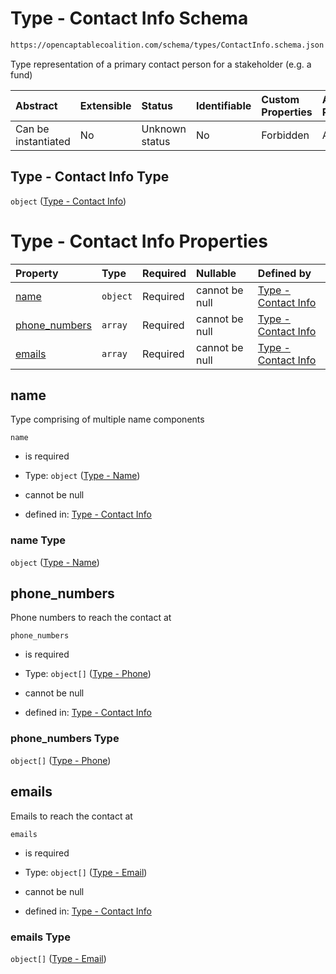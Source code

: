 # Type - Contact Info Schema

```txt
https://opencaptablecoalition.com/schema/types/ContactInfo.schema.json
```

Type representation of a primary contact person for a stakeholder (e.g. a fund)

| Abstract            | Extensible | Status         | Identifiable | Custom Properties | Additional Properties | Access Restrictions | Defined In                                                                                   |
| :------------------ | :--------- | :------------- | :----------- | :---------------- | :-------------------- | :------------------ | :------------------------------------------------------------------------------------------- |
| Can be instantiated | No         | Unknown status | No           | Forbidden         | Allowed               | none                | [ContactInfo.schema.json](../../schema/types/ContactInfo.schema.json "open original schema") |

## Type - Contact Info Type

`object` ([Type - Contact Info](contactinfo.md))

# Type - Contact Info Properties

| Property                        | Type     | Required | Nullable       | Defined by                                                                                                                                                                            |
| :------------------------------ | :------- | :------- | :------------- | :------------------------------------------------------------------------------------------------------------------------------------------------------------------------------------ |
| [name](#name)                   | `object` | Required | cannot be null | [Type - Contact Info](contactinfo-properties-type---name.md "https://opencaptablecoalition.com/schema/types/Name.schema.json#/properties/name")                                       |
| [phone_numbers](#phone_numbers) | `array`  | Required | cannot be null | [Type - Contact Info](contactinfo-properties-contact-info---phone-number-array.md "https://opencaptablecoalition.com/schema/types/ContactInfo.schema.json#/properties/phone_numbers") |
| [emails](#emails)               | `array`  | Required | cannot be null | [Type - Contact Info](contactinfo-properties-contact-info---email-address-array.md "https://opencaptablecoalition.com/schema/types/ContactInfo.schema.json#/properties/emails")       |

## name

Type comprising of multiple name components

`name`

*   is required

*   Type: `object` ([Type - Name](contactinfo-properties-type---name.md))

*   cannot be null

*   defined in: [Type - Contact Info](contactinfo-properties-type---name.md "https://opencaptablecoalition.com/schema/types/Name.schema.json#/properties/name")

### name Type

`object` ([Type - Name](contactinfo-properties-type---name.md))

## phone_numbers

Phone numbers to reach the contact at

`phone_numbers`

*   is required

*   Type: `object[]` ([Type - Phone](contactinfo-properties-contact-info---phone-number-array-type---phone.md))

*   cannot be null

*   defined in: [Type - Contact Info](contactinfo-properties-contact-info---phone-number-array.md "https://opencaptablecoalition.com/schema/types/ContactInfo.schema.json#/properties/phone_numbers")

### phone_numbers Type

`object[]` ([Type - Phone](contactinfo-properties-contact-info---phone-number-array-type---phone.md))

## emails

Emails to reach the contact at

`emails`

*   is required

*   Type: `object[]` ([Type - Email](contactinfo-properties-contact-info---email-address-array-type---email.md))

*   cannot be null

*   defined in: [Type - Contact Info](contactinfo-properties-contact-info---email-address-array.md "https://opencaptablecoalition.com/schema/types/ContactInfo.schema.json#/properties/emails")

### emails Type

`object[]` ([Type - Email](contactinfo-properties-contact-info---email-address-array-type---email.md))
